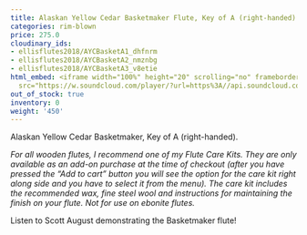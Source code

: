```yaml
---
title: Alaskan Yellow Cedar Basketmaker Flute, Key of A (right-handed)
categories: rim-blown
price: 275.0
cloudinary_ids:
- ellisflutes2018/AYCBasketA1_dhfnrm
- ellisflutes2018/AYCBasketA2_nmznbg
- ellisflutes2018/AYCBasketA3_v8etie
html_embed: <iframe width="100%" height="20" scrolling="no" frameborder="no" allow="autoplay"
  src="https://w.soundcloud.com/player/?url=https%3A//api.soundcloud.com/tracks/536548146&color=%23ff5500&inverse=false&auto_play=false&show_user=true"></iframe>
out_of_stock: true
inventory: 0
weight: '450'
---
```


Alaskan Yellow Cedar Basketmaker, Key of A (right-handed).

*For all wooden flutes, I recommend one of my Flute Care Kits.  They are only available as an add-on purchase at the time of checkout (after you have pressed the “Add to cart” button you will see the option for the care kit right along side and you have to select it from the menu). The care kit includes the recommended wax, fine steel wool and instructions for maintaining the finish on your flute.  Not for use on ebonite flutes.*

Listen to Scott August demonstrating the Basketmaker flute!
